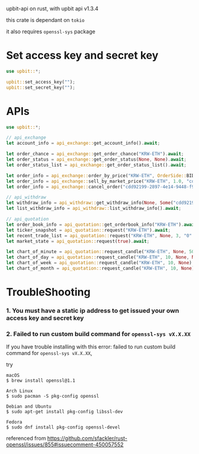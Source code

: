upbit-api on rust, with upbit api v1.3.4


this crate is dependant on `tokio`

it also requires `openssl-sys` package

# Set access key and secret key
```rust
use upbit::*;

upbit::set_access_key("");
upbit::set_secret_key("");
```

# APIs
```rust
use upbit::*;

// api_exchange
let account_info = api_exchange::get_account_info().await;

let order_chance = api_exchange::get_order_chance("KRW-ETH").await;
let order_status = api_exchange::get_order_status(None, None).await;
let order_status_list = api_exchange::get_order_status_list().await;

let order_info = api_exchange::order_by_price("KRW-ETH", OrderSide::BID, 5000.0, 1_435_085.0, OrderType::LIMIT, None).await;
let order_info = api_exchange::sell_by_market_price("KRW-ETH", 1.0, "cdd92199-2897-4e14-9448-f923320408ad").await;
let order_info = api_exchange::cancel_order("cdd92199-2897-4e14-9448-f923320408ad").await;

// api_withdraw
let withdraw_info = api_withdraw::get_withdraw_info(None, Some("cdd92199-2897-4e14-9448-f923320408ad"), None).await;
let list_withdraw_info = api_withdraw::list_withdraw_info().await;

// api_quotation
let order_book_info = api_quotation::get_orderbook_info("KRW-ETH").await;
let ticker_snapshot = api_quotation::request("KRW-ETH").await;
let recent_trade_list = api_quotation::request("KRW-ETH", None, 3, "0".to_string(), None).await;
let market_state = api_quotation::request(true).await;

let chart_of_minute = api_quotation::request_candle("KRW-ETH", None, 50, CandleMinute::Min10).await;
let chart_of_day = api_quotation::request_candle("KRW-ETH", 10, None, None).await;
let chart_of_week = api_quotation::request_candle("KRW-ETH", 10, None).await;
let chart_of_month = api_quotation::request_candle("KRW-ETH", 10, None).await;

```

# TroubleShooting

### 1. You must have a static ip address to get issued your own access key and secret key

### 2. Failed to run custom build command for `openssl-sys vX.X.XX`

If you have trouble installing with this error: failed to run custom build command for `openssl-sys vX.X.XX`, 

try
```
macOS
$ brew install openssl@1.1

Arch Linux
$ sudo pacman -S pkg-config openssl

Debian and Ubuntu
$ sudo apt-get install pkg-config libssl-dev

Fedora
$ sudo dnf install pkg-config openssl-devel
```
referenced from https://github.com/sfackler/rust-openssl/issues/855#issuecomment-450057552
